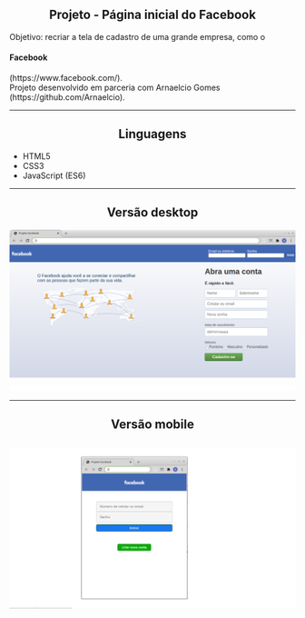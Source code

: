 <h2 align="center">Projeto - Página inicial do Facebook</h2>
   
   <p>
      Objetivo: recriar a tela de cadastro de uma grande empresa, como o <h4>Facebook</h4> (https://www.facebook.com/).<br>
      Projeto desenvolvido em parceria com Arnaelcio Gomes (https://github.com/Arnaelcio).
   </p>

---

<h2 align="center">Linguagens</h2>

 - HTML5
 - CSS3
 - JavaScript (ES6)

---

<h2 align="center">Versão desktop</h2>

![Página Facebook](./versao_desktop.png)

---

<h2 align="center">Versão mobile</h2>

![Página Facebook](./versao_mobile.png)
   <br>
---



